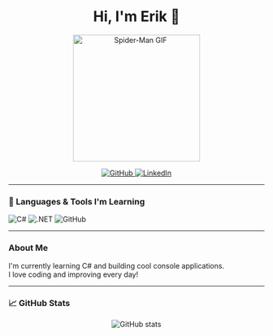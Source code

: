 <h1 align="center">Hi, I'm Erik 👋</h1>

<p align="center">
  <img src="https://media.giphy.com/media/3o7TKsQmDODFcrWZtq/giphy.gif" alt="Spider-Man GIF" width="250"/>
</p>

<p align="center">
  <a href="https://github.com/EriksDevelopment">
    <img src="https://img.shields.io/badge/GitHub-181717?style=for-the-badge&logo=github&logoColor=white" alt="GitHub" />
  </a>
  <a href="https://www.linkedin.com/in/erik-jonsson-b16680368/">
    <img src="https://img.shields.io/badge/LinkedIn-0077B5?style=for-the-badge&logo=linkedin&logoColor=white" alt="LinkedIn" />
  </a>
</p>

---

### 🚀 Languages & Tools I'm Learning

<p>
  <img alt="C#" src="https://img.shields.io/badge/C%23-239120?style=for-the-badge&logo=c-sharp&logoColor=white" />
  <img alt=".NET" src="https://img.shields.io/badge/.NET-512BD4?style=for-the-badge&logo=dotnet&logoColor=white" />
  <img alt="GitHub" src="https://img.shields.io/badge/GitHub-181717?style=for-the-badge&logo=github&logoColor=white" />
</p>

---

### About Me

I'm currently learning C# and building cool console applications.  
I love coding and improving every day!

---

### 📈 GitHub Stats

<p align="center">
  <img src="https://github-readme-stats.vercel.app/api?username=EriksDevelopment&show_icons=true&theme=radical" alt="GitHub stats" />
</p>
